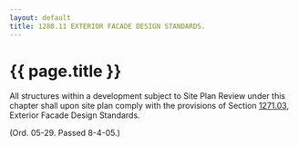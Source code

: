 ```yaml
---
layout: default 
title: 1280.11 EXTERIOR FACADE DESIGN STANDARDS.
---
```


{{ page.title }}
================

All structures within a development subject to Site Plan Review under
this chapter shall upon site plan comply with the provisions of Section
[1271.03](528da505.html), Exterior Facade Design Standards.

(Ord. 05-29. Passed 8-4-05.)
